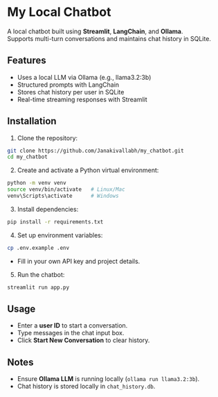 # My Local Chatbot

A local chatbot built using **Streamlit**, **LangChain**, and **Ollama**.  
Supports multi-turn conversations and maintains chat history in SQLite.

## Features
- Uses a local LLM via Ollama (e.g., llama3.2:3b)
- Structured prompts with LangChain
- Stores chat history per user in SQLite
- Real-time streaming responses with Streamlit

## Installation

1. Clone the repository:
```bash
git clone https://github.com/Janakivallabh/my_chatbot.git
cd my_chatbot
```

2. Create and activate a Python virtual environment:
```bash
python -m venv venv
source venv/bin/activate   # Linux/Mac
venv\Scripts\activate      # Windows
```

3. Install dependencies:
```bash
pip install -r requirements.txt
```

4. Set up environment variables:
```bash
cp .env.example .env
```
- Fill in your own API key and project details.

5. Run the chatbot:
```bash
streamlit run app.py
```

## Usage
- Enter a **user ID** to start a conversation.
- Type messages in the chat input box.
- Click **Start New Conversation** to clear history.

## Notes
- Ensure **Ollama LLM** is running locally (`ollama run llama3.2:3b`).
- Chat history is stored locally in `chat_history.db`.
